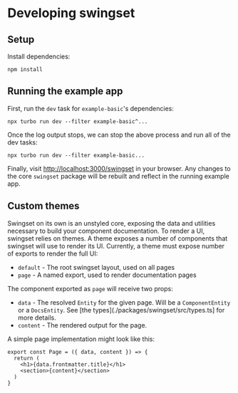 # Developing swingset

## Setup

Install dependencies:

```shell-session
npm install
```

## Running the example app

First, run the `dev` task for `example-basic`'s dependencies:

```shell-session
npx turbo run dev --filter example-basic^...
```

Once the log output stops, we can stop the above process and run all of the dev tasks:

```shell-session
npx turbo run dev --filter example-basic...
```

Finally, visit <http://localhost:3000/swingset> in your browser. Any changes to the core `swingset` package will be rebuilt and reflect in the running example app.

## Custom themes

Swingset on its own is an unstyled core, exposing the data and utilities necessary to build your component documentation. To render a UI, swingset relies on themes. A theme exposes a number of components that swingset will use to render its UI. Currently, a theme must expose number of exports to render the full UI:

- `default` - The root swingset layout, used on all pages
- `page` - A named export, used to render documentation pages

The component exported as `page` will receive two props:

- `data` - The resolved `Entity` for the given page. Will be a `ComponentEntity` or a `DocsEntity`. See [the types](./packages/swingset/src/types.ts] for more details.
- `content` - The rendered output for the page.

A simple page implementation might look like this:

```tsx
export const Page = ({ data, content }) => {
  return (
    <h1>{data.frontmatter.title}</h1>
    <section>{content}</section>
  )
}
```

